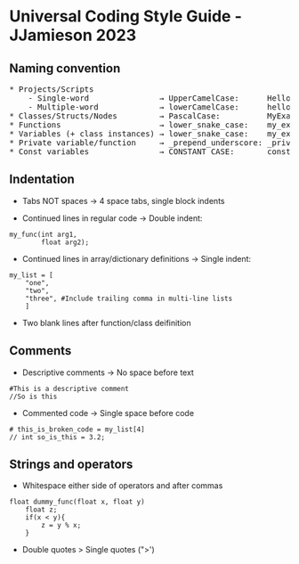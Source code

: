 # Universal Coding Style Guide - JJamieson 2023

<!-- ## Naming convention
* Projects/Scripts
    * Single-word &rarr; UpperCamelCase : Hello.py
    * Multiple-word &rarr; lowerCamelCase : helloWorld.py
* Classes/Structs/Nodes &rarr; PascalCase : MyExampleClass {...}
* Functions &rarr; lower_snake_case : my_example_function()
* Variables (+ class instances) &rarr; lower_snake_case : my_example_variable
* Private variable/function &rarr; _prepend_underscore : _private_variable
* Const variables &rarr; CONSTANT_CASE : const PI -->

## Naming convention
<pre>
* Projects/Scripts
    - Single-word               &rarr; UpperCamelCase:      Hello.py
    - Multiple-word             &rarr; lowerCamelCase:      helloWorld.py
* Classes/Structs/Nodes         &rarr; PascalCase:          MyExampleClass {...}
* Functions                     &rarr; lower_snake_case:    my_example_function()
* Variables (+ class instances) &rarr; lower_snake_case:    my_example_variable
* Private variable/function     &rarr; _prepend_underscore: _private_variable
* Const variables               &rarr; CONSTANT_CASE:       const PI
</pre>

## Indentation
* Tabs NOT spaces &rarr; 4 space tabs, single block indents

* Continued lines in regular code &rarr; Double indent: 
```
my_func(int arg1,
        float arg2);
```
* Continued lines in array/dictionary definitions &rarr; Single indent:
```
my_list = [
    "one",
    "two",
    "three", #Include trailing comma in multi-line lists
    ]
```
* Two blank lines after function/class deifinition

## Comments
* Descriptive comments &rarr; No space before text
```
#This is a descriptive comment
//So is this
```

* Commented code &rarr; Single space before code
```
# this_is_broken_code = my_list[4]
// int so_is_this = 3.2;
```

## Strings and operators

* Whitespace either side of operators and after commas
```
float dummy_func(float x, float y)
    float z;
    if(x < y){
        z = y % x;
    }
```
* Double quotes > Single quotes (">')